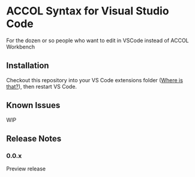 # ACCOL Syntax for Visual Studio Code

For the dozen or so people who want to edit in VSCode instead of ACCOL Workbench

## Installation

Checkout this repository into your VS Code extensions folder ([Where is that?](https://code.visualstudio.com/docs/editor/extension-gallery#_where-are-extensions-installed)), then restart VS Code.

## Known Issues

WIP

## Release Notes

### 0.0.x

Preview release
